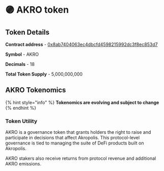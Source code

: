# 🟣 AKRO token

## Token Details

**Contract address** - [0x8ab7404063ec4dbcfd4598215992dc3f8ec853d7](https://etherscan.io/address/0x8ab7404063ec4dbcfd4598215992dc3f8ec853d7)

**Symbol** - AKRO

**Decimals** - 18

**Total Token Supply** - 5,000,000,000

## **AKRO Tokenomics** <a href="#akro-tokenomics" id="akro-tokenomics"></a>

{% hint style="info" %}
**Tokenomics are evolving and subject to change**
{% endhint %}

### Token Utility <a href="#token-utility" id="token-utility"></a>

AKRO is a governance token that grants holders the right to raise and participate in decisions that affect Akropolis. This protocol-level governance is tied to managing the suite of DeFi products built on Akropolis.

AKRO stakers also receive returns from protocol revenue and additional AKRO emissions.



